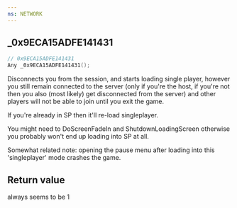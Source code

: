 ```yaml
---
ns: NETWORK
---
```

## _0x9ECA15ADFE141431

```c
// 0x9ECA15ADFE141431
Any _0x9ECA15ADFE141431();
```

Disconnects you from the session, and starts loading single player, however you still remain connected to the server (only if you're the host, if you're not then you also (most likely) get disconnected from the server) and other players will not be able to join until you exit the game.

If you're already in SP then it'll re-load singleplayer.

You might need to DoScreenFadeIn and ShutdownLoadingScreen otherwise you probably won't end up loading into SP at all.

Somewhat related note: opening the pause menu after loading into this 'singleplayer' mode crashes the game.


## Return value
always seems to be 1
